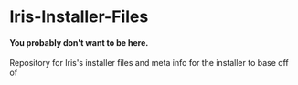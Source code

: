 # Iris-Installer-Files

#### You probably don't want to be here.

Repository for Iris's installer files and meta info for the installer to base off of
